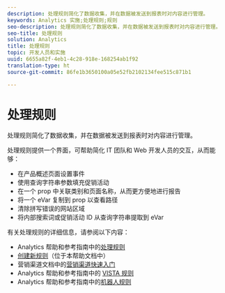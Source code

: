 ```yaml
---
description: 处理规则简化了数据收集，并在数据被发送到报表时对内容进行管理。
keywords: Analytics 实施;处理规则;规则
seo-description: 处理规则简化了数据收集，并在数据被发送到报表时对内容进行管理。
seo-title: 处理规则
solution: Analytics
title: 处理规则
topic: 开发人员和实施
uuid: 6655a82f-4eb1-4c28-918e-168254ab1f92
translation-type: ht
source-git-commit: 86fe1b3650100a05e52fb2102134fee515c871b1

---
```



# 处理规则

处理规则简化了数据收集，并在数据被发送到报表时对内容进行管理。

处理规则提供一个界面，可帮助简化 IT 团队和 Web 开发人员的交互，从而能够：

* 在产品概述页面设置事件
* 使用查询字符串参数填充促销活动
* 在一个 prop 中关联类别和页面名称，从而更方便地进行报告
* 将一个 eVar 复制到 prop 以查看路径
* 清除拼写错误的网站区域
* 将内部搜索词或促销活动 ID 从查询字符串提取到 eVar

有关处理规则的详细信息，请参阅以下内容：

* Analytics 帮助和参考指南中的[处理规则](https://marketing.adobe.com/resources/help/zh_CN/reference/processing_rules.html)
* [创建新规则](../../implement/c-implement-with-dtm/c-rules/t-rules-create.md#task_B7FB5ED415AF430C952265AC2835C0DB)（位于本帮助文档中）
* 营销渠道文档中的[营销渠道快速入门](https://marketing.adobe.com/resources/help/zh_CN/mchannel/c_getting_started_mchannel.html)
* Analytics 帮助和参考指南中的 [VISTA 规则](https://marketing.adobe.com/resources/help/zh_CN/reference/VISTA.html)
* Analytics 帮助和参考指南中的[机器人规则](https://marketing.adobe.com/resources/help/zh_CN/reference/bot_rules.html)

